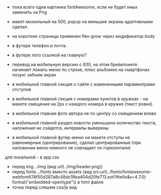 * пока всего одна картинка fontAwesome, если не будет иных заменить на Png
* макет моюильный на 500, popup на меньшие экраны адаптивными сделал.
* на короткие страницы применен flex-grow через модификатор body 

* в футере телефон и почта.
* в футере лого ссылкой на главную?

* перевод на мобильную версию с 830, на этом брейкпоинте начинает ломать меню по строке, плюс альбомно на смартфонах лозунг забъем экран
* в мобильной главной секция о сайте с измененными параментрами отступов
* в мобильной главной секция с номерами пунктов в кружках - на макете смещение на 2px c каждого номера в кружке (текст ровно)
* в мобильной главная фото автора не по центру со смещением влево
* в мобильной главной раздел новости уменьшено количество текста, наложение не сойдется, интервалы выверены
* в мобильной главной футер-меню на макете отступы не равномерные (центрирование), сделал центрированные (при наложении меню немного не совпадает по горизонтали)


для локальной - в app.css
* перед img ../img (вид url(../img/header.png))
* перед fonts ../fonts вместо assets (вид src:url(../fonts/fontawesome-webfont674f50d287a8c48dc19ba404d20fe713.eot?#iefix&v=4.7.0) format("embedded-opentype"))
в html файле
* точка перед слешем css/js вид <script type="text/javascript" src="./assets/js/app.js">



Отправляю макеты.

PSD и ТЗ будут завтра.

Суть функционала такая:
Пользователь оплачивает 30 дней пользования и каждый день отмечает цели, действия и получает призы.
Все действие в основном происходит на стр. moiceli_moiceli_v8 (или на мобильной версии этой страницы ). При выставлении галочек и бегунков считаются баллы. Кол-во галок, бегунков, вопросов с полями может меняться админом. Дней всегда 30. 
Есть три варианта дня:
- прошедший (день 1 на рис.)
- текущий, открытый (день 2)
- будущий (день 3 и т.д., на рис все будущие дни 3, но надо 3, 4, 5 и т.д. до 30.)
 
С уважением, Виталий